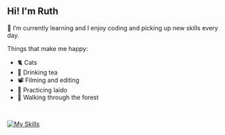 ## Hi! I'm Ruth

🌱 I’m currently learning and I enjoy coding and picking up new skills every day.

Things that make me happy:
- :cat2: Cats
- :tea: Drinking tea
- :film_projector: Filming and editing
- :martial_arts_uniform: Practicing Iaido  
- :evergreen_tree: Walking through the forest

<br/>

[![My Skills](https://skillicons.dev/icons?i=java,js,ts,angular,spring,css,html,figma,mysql,git)](https://skillicons.dev)
